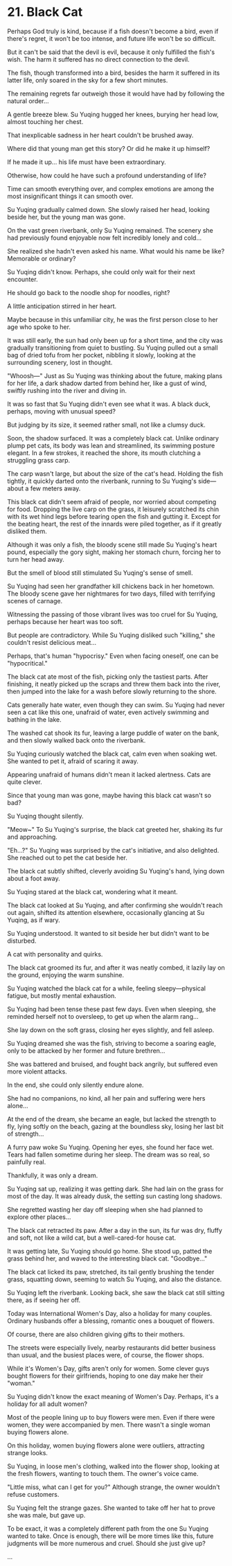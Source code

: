 # 21. Black Cat

Perhaps God truly is kind, because if a fish doesn't become a bird, even if there's regret, it won't be too intense, and future life won't be so difficult.

But it can't be said that the devil is evil, because it only fulfilled the fish's wish.  The harm it suffered has no direct connection to the devil.

The fish, though transformed into a bird, besides the harm it suffered in its latter life, only soared in the sky for a few short minutes.

The remaining regrets far outweigh those it would have had by following the natural order…

A gentle breeze blew. Su Yuqing hugged her knees, burying her head low, almost touching her chest.

That inexplicable sadness in her heart couldn't be brushed away.

Where did that young man get this story? Or did he make it up himself?

If he made it up… his life must have been extraordinary.

Otherwise, how could he have such a profound understanding of life?

Time can smooth everything over, and complex emotions are among the most insignificant things it can smooth over.

Su Yuqing gradually calmed down.  She slowly raised her head, looking beside her, but the young man was gone.

On the vast green riverbank, only Su Yuqing remained. The scenery she had previously found enjoyable now felt incredibly lonely and cold…

She realized she hadn't even asked his name. What would his name be like? Memorable or ordinary?

Su Yuqing didn't know. Perhaps, she could only wait for their next encounter.

He should go back to the noodle shop for noodles, right?

A little anticipation stirred in her heart.

Maybe because in this unfamiliar city, he was the first person close to her age who spoke to her.

It was still early, the sun had only been up for a short time, and the city was gradually transitioning from quiet to bustling. Su Yuqing pulled out a small bag of dried tofu from her pocket, nibbling it slowly, looking at the surrounding scenery, lost in thought.

"Whoosh—" Just as Su Yuqing was thinking about the future, making plans for her life, a dark shadow darted from behind her, like a gust of wind, swiftly rushing into the river and diving in.

It was so fast that Su Yuqing didn't even see what it was. A black duck, perhaps, moving with unusual speed?

But judging by its size, it seemed rather small, not like a clumsy duck.

Soon, the shadow surfaced. It was a completely black cat. Unlike ordinary plump pet cats, its body was lean and streamlined, its swimming posture elegant. In a few strokes, it reached the shore, its mouth clutching a struggling grass carp.

The carp wasn't large, but about the size of the cat's head.  Holding the fish tightly, it quickly darted onto the riverbank, running to Su Yuqing's side—about a few meters away.

This black cat didn't seem afraid of people, nor worried about competing for food.  Dropping the live carp on the grass, it leisurely scratched its chin with its wet hind legs before tearing open the fish and gutting it.  Except for the beating heart, the rest of the innards were piled together, as if it greatly disliked them.

Although it was only a fish, the bloody scene still made Su Yuqing's heart pound, especially the gory sight, making her stomach churn, forcing her to turn her head away.

But the smell of blood still stimulated Su Yuqing's sense of smell.

Su Yuqing had seen her grandfather kill chickens back in her hometown.  The bloody scene gave her nightmares for two days, filled with terrifying scenes of carnage.

Witnessing the passing of those vibrant lives was too cruel for Su Yuqing, perhaps because her heart was too soft.

But people are contradictory.  While Su Yuqing disliked such "killing," she couldn't resist delicious meat…

Perhaps, that's human "hypocrisy."  Even when facing oneself, one can be "hypocritical."

The black cat ate most of the fish, picking only the tastiest parts.  After finishing, it neatly picked up the scraps and threw them back into the river, then jumped into the lake for a wash before slowly returning to the shore.

Cats generally hate water, even though they can swim.  Su Yuqing had never seen a cat like this one, unafraid of water, even actively swimming and bathing in the lake.

The washed cat shook its fur, leaving a large puddle of water on the bank, and then slowly walked back onto the riverbank.

Su Yuqing curiously watched the black cat, calm even when soaking wet.  She wanted to pet it, afraid of scaring it away.

Appearing unafraid of humans didn't mean it lacked alertness. Cats are quite clever.

Since that young man was gone, maybe having this black cat wasn't so bad?

Su Yuqing thought silently.

"Meow~" To Su Yuqing's surprise, the black cat greeted her, shaking its fur and approaching.

"Eh...?" Su Yuqing was surprised by the cat's initiative, and also delighted.  She reached out to pet the cat beside her.

The black cat subtly shifted, cleverly avoiding Su Yuqing's hand, lying down about a foot away.

Su Yuqing stared at the black cat, wondering what it meant.

The black cat looked at Su Yuqing, and after confirming she wouldn't reach out again, shifted its attention elsewhere, occasionally glancing at Su Yuqing, as if wary.

Su Yuqing understood.  It wanted to sit beside her but didn't want to be disturbed.

A cat with personality and quirks.

The black cat groomed its fur, and after it was neatly combed, it lazily lay on the ground, enjoying the warm sunshine.

Su Yuqing watched the black cat for a while, feeling sleepy—physical fatigue, but mostly mental exhaustion.

Su Yuqing had been tense these past few days. Even when sleeping, she reminded herself not to oversleep, to get up when the alarm rang…

She lay down on the soft grass, closing her eyes slightly, and fell asleep.

Su Yuqing dreamed she was the fish, striving to become a soaring eagle, only to be attacked by her former and future brethren…

She was battered and bruised, and fought back angrily, but suffered even more violent attacks.

In the end, she could only silently endure alone.

She had no companions, no kind, all her pain and suffering were hers alone…

At the end of the dream, she became an eagle, but lacked the strength to fly, lying softly on the beach, gazing at the boundless sky, losing her last bit of strength…

A furry paw woke Su Yuqing.  Opening her eyes, she found her face wet.  Tears had fallen sometime during her sleep. The dream was so real, so painfully real.

Thankfully, it was only a dream.

Su Yuqing sat up, realizing it was getting dark.  She had lain on the grass for most of the day. It was already dusk, the setting sun casting long shadows.

She regretted wasting her day off sleeping when she had planned to explore other places…

The black cat retracted its paw.  After a day in the sun, its fur was dry, fluffy and soft, not like a wild cat, but a well-cared-for house cat.

It was getting late, Su Yuqing should go home. She stood up, patted the grass behind her, and waved to the interesting black cat.  "Goodbye…"

The black cat licked its paw, stretched, its tail gently brushing the tender grass, squatting down, seeming to watch Su Yuqing, and also the distance.

Su Yuqing left the riverbank. Looking back, she saw the black cat still sitting there, as if seeing her off.

Today was International Women's Day, also a holiday for many couples.  Ordinary husbands offer a blessing, romantic ones a bouquet of flowers.

Of course, there are also children giving gifts to their mothers.

The streets were especially lively, nearby restaurants did better business than usual, and the busiest places were, of course, the flower shops.

While it's Women's Day, gifts aren't only for women. Some clever guys bought flowers for their girlfriends, hoping to one day make her their "woman."

Su Yuqing didn't know the exact meaning of Women's Day. Perhaps, it's a holiday for all adult women?

Most of the people lining up to buy flowers were men. Even if there were women, they were accompanied by men. There wasn't a single woman buying flowers alone.

On this holiday, women buying flowers alone were outliers, attracting strange looks.

Su Yuqing, in loose men's clothing, walked into the flower shop, looking at the fresh flowers, wanting to touch them. The owner's voice came.

"Little miss, what can I get for you?" Although strange, the owner wouldn't refuse customers.

Su Yuqing felt the strange gazes. She wanted to take off her hat to prove she was male, but gave up.

To be exact, it was a completely different path from the one Su Yuqing wanted to take. Once is enough, there will be more times like this, future judgments will be more numerous and cruel. Should she just give up?

…
